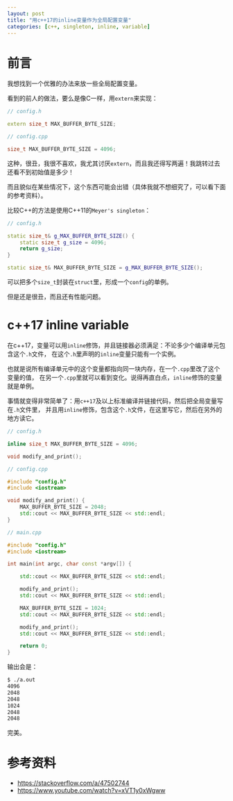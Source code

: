 ```yaml
---
layout: post
title: "用c++17的inline变量作为全局配置变量"
categories: [c++, singleton, inline, variable]
---
```


# 前言

我想找到一个优雅的办法来放一些全局配置变量。

看到的前人的做法，要么是像C一样，用`extern`来实现：

```cpp
// config.h

extern size_t MAX_BUFFER_BYTE_SIZE;

// config.cpp

size_t MAX_BUFFER_BYTE_SIZE = 4096;
```

这种，很丑，我很不喜欢，我尤其讨厌`extern`，而且我还得写两遍！我跳转过去还看不到初始值是多少！

而且貌似在某些情况下，这个东西可能会出错（具体我就不想细究了，可以看下面的参考资料）。

比较C++的方法是使用C++11的`Meyer's singleton`：

```cpp
// config.h

static size_t& g_MAX_BUFFER_BYTE_SIZE() {
    static size_t g_size = 4096;
    return g_size;
}

static size_t& MAX_BUFFER_BYTE_SIZE = g_MAX_BUFFER_BYTE_SIZE();
```

可以把多个`size_t`封装在`struct`里，形成一个`config`的单例。

但是还是很丑，而且还有性能问题。

# c++17 inline variable

在c++17，变量可以用`inline`修饰，并且链接器必须满足：不论多少个编译单元包含这个`.h`文件，
在这个`.h`里声明的`inline`变量只能有一个实例。

也就是说所有编译单元中的这个变量都指向同一块内存，在一个`.cpp`里改了这个变量的值，
在另一个`.cpp`里就可以看到变化。说得再直白点，`inline`修饰的变量就是单例。

事情就变得非常简单了：用`c++17`及以上标准编译并链接代码，然后把全局变量写在`.h`文件里，
并且用`inline`修饰，包含这个`.h`文件，在这里写它，然后在另外的地方读它。

```cpp
// config.h

inline size_t MAX_BUFFER_BYTE_SIZE = 4096;

void modify_and_print();

// config.cpp

#include "config.h"
#include <iostream>

void modify_and_print() {
    MAX_BUFFER_BYTE_SIZE = 2048;
    std::cout << MAX_BUFFER_BYTE_SIZE << std::endl;
}
```

```cpp
// main.cpp

#include "config.h"
#include <iostream>

int main(int argc, char const *argv[]) {

    std::cout << MAX_BUFFER_BYTE_SIZE << std::endl;

    modify_and_print();
    std::cout << MAX_BUFFER_BYTE_SIZE << std::endl;

    MAX_BUFFER_BYTE_SIZE = 1024;
    std::cout << MAX_BUFFER_BYTE_SIZE << std::endl;

    modify_and_print();
    std::cout << MAX_BUFFER_BYTE_SIZE << std::endl;

    return 0;
}
```

输出会是：

```bash
$ ./a.out
4096
2048
2048
1024
2048
2048
```

完美。

# 参考资料

-   <https://stackoverflow.com/a/47502744>
-   <https://www.youtube.com/watch?v=xVT1y0xWgww>
